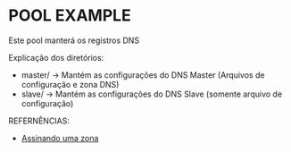 
# POOL EXAMPLE

Este pool manterá os registros DNS 

Explicação dos diretórios:
* master/ -> Mantém as configurações do DNS Master (Arquivos de configuração e zona DNS)
* slave/  -> Mantém as configurações do DNS Slave (somente arquivo de configuração)


REFERNÊNCIAS:
* [Assinando uma zona](https://www.digitalocean.com/community/tutorials/how-to-setup-dnssec-on-an-authoritative-bind-dns-server--2)


